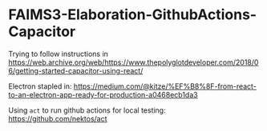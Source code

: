 # FAIMS3-Elaboration-GithubActions-Capacitor

Trying to follow instructions in https://web.archive.org/web/https://www.thepolyglotdeveloper.com/2018/06/getting-started-capacitor-using-react/

Electron stapled in: https://medium.com/@kitze/%EF%B8%8F-from-react-to-an-electron-app-ready-for-production-a0468ecb1da3

Using `act` to run github actions for local testing: https://github.com/nektos/act